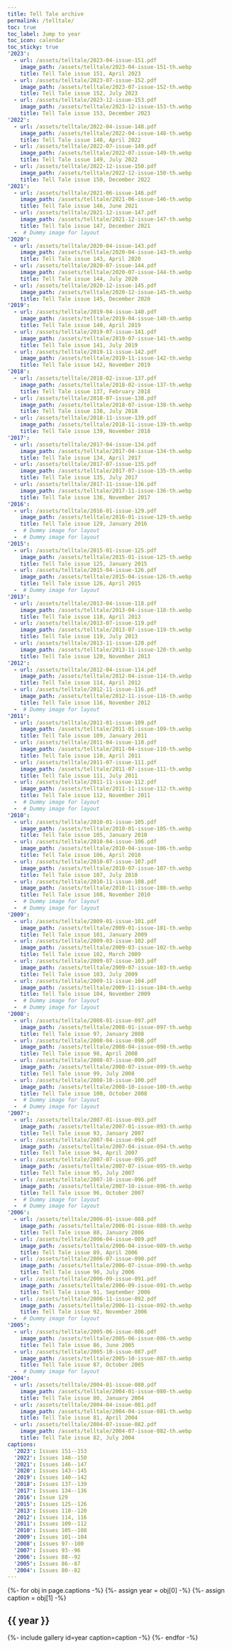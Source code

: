 ```yaml
---
title: Tell Tale archive
permalink: /telltale/
toc: true
toc_label: Jump to year
toc_icon: calendar
toc_sticky: true
'2023':
  - url: /assets/telltale/2023-04-issue-151.pdf
    image_path: /assets/telltale/2023-04-issue-151-th.webp
    title: Tell Tale issue 151, April 2023
  - url: /assets/telltale/2023-07-issue-152.pdf
    image_path: /assets/telltale/2023-07-issue-152-th.webp
    title: Tell Tale issue 152, July 2023
  - url: /assets/telltale/2023-12-issue-153.pdf
    image_path: /assets/telltale/2023-12-issue-153-th.webp
    title: Tell Tale issue 153, December 2023
'2022':
  - url: /assets/telltale/2022-04-issue-148.pdf
    image_path: /assets/telltale/2022-04-issue-148-th.webp
    title: Tell Tale issue 148, April 2022
  - url: /assets/telltale/2022-07-issue-149.pdf
    image_path: /assets/telltale/2022-07-issue-149-th.webp
    title: Tell Tale issue 149, July 2022
  - url: /assets/telltale/2022-12-issue-150.pdf
    image_path: /assets/telltale/2022-12-issue-150-th.webp
    title: Tell Tale issue 150, December 2022
'2021':
  - url: /assets/telltale/2021-06-issue-146.pdf
    image_path: /assets/telltale/2021-06-issue-146-th.webp
    title: Tell Tale issue 146, June 2021
  - url: /assets/telltale/2021-12-issue-147.pdf
    image_path: /assets/telltale/2021-12-issue-147-th.webp
    title: Tell Tale issue 147, December 2021
  -  # Dummy image for layout
'2020':
  - url: /assets/telltale/2020-04-issue-143.pdf
    image_path: /assets/telltale/2020-04-issue-143-th.webp
    title: Tell Tale issue 143, April 2020
  - url: /assets/telltale/2020-07-issue-144.pdf
    image_path: /assets/telltale/2020-07-issue-144-th.webp
    title: Tell Tale issue 144, July 2020
  - url: /assets/telltale/2020-12-issue-145.pdf
    image_path: /assets/telltale/2020-12-issue-145-th.webp
    title: Tell Tale issue 145, December 2020
'2019':
  - url: /assets/telltale/2019-04-issue-140.pdf
    image_path: /assets/telltale/2019-04-issue-140-th.webp
    title: Tell Tale issue 140, April 2019
  - url: /assets/telltale/2019-07-issue-141.pdf
    image_path: /assets/telltale/2019-07-issue-141-th.webp
    title: Tell Tale issue 141, July 2019
  - url: /assets/telltale/2019-11-issue-142.pdf
    image_path: /assets/telltale/2019-11-issue-142-th.webp
    title: Tell Tale issue 142, November 2019
'2018':
  - url: /assets/telltale/2018-02-issue-137.pdf
    image_path: /assets/telltale/2018-02-issue-137-th.webp
    title: Tell Tale issue 137, February 2018
  - url: /assets/telltale/2018-07-issue-138.pdf
    image_path: /assets/telltale/2018-07-issue-138-th.webp
    title: Tell Tale issue 138, July 2018
  - url: /assets/telltale/2018-11-issue-139.pdf
    image_path: /assets/telltale/2018-11-issue-139-th.webp
    title: Tell Tale issue 139, November 2018
'2017':
  - url: /assets/telltale/2017-04-issue-134.pdf
    image_path: /assets/telltale/2017-04-issue-134-th.webp
    title: Tell Tale issue 134, April 2017
  - url: /assets/telltale/2017-07-issue-135.pdf
    image_path: /assets/telltale/2017-07-issue-135-th.webp
    title: Tell Tale issue 135, July 2017
  - url: /assets/telltale/2017-11-issue-136.pdf
    image_path: /assets/telltale/2017-11-issue-136-th.webp
    title: Tell Tale issue 136, November 2017
'2016':
  - url: /assets/telltale/2016-01-issue-129.pdf
    image_path: /assets/telltale/2016-01-issue-129-th.webp
    title: Tell Tale issue 129, January 2016
  -  # Dummy image for layout
  -  # Dummy image for layout
'2015':
  - url: /assets/telltale/2015-01-issue-125.pdf
    image_path: /assets/telltale/2015-01-issue-125-th.webp
    title: Tell Tale issue 125, January 2015
  - url: /assets/telltale/2015-04-issue-126.pdf
    image_path: /assets/telltale/2015-04-issue-126-th.webp
    title: Tell Tale issue 126, April 2015
  -  # Dummy image for layout
'2013':
  - url: /assets/telltale/2013-04-issue-118.pdf
    image_path: /assets/telltale/2013-04-issue-118-th.webp
    title: Tell Tale issue 118, April 2013
  - url: /assets/telltale/2013-07-issue-119.pdf
    image_path: /assets/telltale/2013-07-issue-119-th.webp
    title: Tell Tale issue 119, July 2013
  - url: /assets/telltale/2013-11-issue-120.pdf
    image_path: /assets/telltale/2013-11-issue-120-th.webp
    title: Tell Tale issue 120, November 2013
'2012':
  - url: /assets/telltale/2012-04-issue-114.pdf
    image_path: /assets/telltale/2012-04-issue-114-th.webp
    title: Tell Tale issue 114, April 2012
  - url: /assets/telltale/2012-11-issue-116.pdf
    image_path: /assets/telltale/2012-11-issue-116-th.webp
    title: Tell Tale issue 116, November 2012
  -  # Dummy image for layout
'2011':
  - url: /assets/telltale/2011-01-issue-109.pdf
    image_path: /assets/telltale/2011-01-issue-109-th.webp
    title: Tell Tale issue 109, January 2011
  - url: /assets/telltale/2011-04-issue-110.pdf
    image_path: /assets/telltale/2011-04-issue-110-th.webp
    title: Tell Tale issue 110, April 2011
  - url: /assets/telltale/2011-07-issue-111.pdf
    image_path: /assets/telltale/2011-07-issue-111-th.webp
    title: Tell Tale issue 111, July 2011
  - url: /assets/telltale/2011-11-issue-112.pdf
    image_path: /assets/telltale/2011-11-issue-112-th.webp
    title: Tell Tale issue 112, November 2011
  -  # Dummy image for layout
  -  # Dummy image for layout
'2010':
  - url: /assets/telltale/2010-01-issue-105.pdf
    image_path: /assets/telltale/2010-01-issue-105-th.webp
    title: Tell Tale issue 105, January 2010
  - url: /assets/telltale/2010-04-issue-106.pdf
    image_path: /assets/telltale/2010-04-issue-106-th.webp
    title: Tell Tale issue 106, April 2010
  - url: /assets/telltale/2010-07-issue-107.pdf
    image_path: /assets/telltale/2010-07-issue-107-th.webp
    title: Tell Tale issue 107, July 2010
  - url: /assets/telltale/2010-11-issue-108.pdf
    image_path: /assets/telltale/2010-11-issue-108-th.webp
    title: Tell Tale issue 108, November 2010
  -  # Dummy image for layout
  -  # Dummy image for layout
'2009':
  - url: /assets/telltale/2009-01-issue-101.pdf
    image_path: /assets/telltale/2009-01-issue-101-th.webp
    title: Tell Tale issue 101, January 2009
  - url: /assets/telltale/2009-03-issue-102.pdf
    image_path: /assets/telltale/2009-03-issue-102-th.webp
    title: Tell Tale issue 102, March 2009
  - url: /assets/telltale/2009-07-issue-103.pdf
    image_path: /assets/telltale/2009-07-issue-103-th.webp
    title: Tell Tale issue 103, July 2009
  - url: /assets/telltale/2009-11-issue-104.pdf
    image_path: /assets/telltale/2009-11-issue-104-th.webp
    title: Tell Tale issue 104, November 2009
  -  # Dummy image for layout
  -  # Dummy image for layout
'2008':
  - url: /assets/telltale/2008-01-issue-097.pdf
    image_path: /assets/telltale/2008-01-issue-097-th.webp
    title: Tell Tale issue 97, January 2008
  - url: /assets/telltale/2008-04-issue-098.pdf
    image_path: /assets/telltale/2008-04-issue-098-th.webp
    title: Tell Tale issue 98, April 2008
  - url: /assets/telltale/2008-07-issue-099.pdf
    image_path: /assets/telltale/2008-07-issue-099-th.webp
    title: Tell Tale issue 99, July 2008
  - url: /assets/telltale/2008-10-issue-100.pdf
    image_path: /assets/telltale/2008-10-issue-100-th.webp
    title: Tell Tale issue 100, October 2008
  -  # Dummy image for layout
  -  # Dummy image for layout
'2007':
  - url: /assets/telltale/2007-01-issue-093.pdf
    image_path: /assets/telltale/2007-01-issue-093-th.webp
    title: Tell Tale issue 93, January 2007
  - url: /assets/telltale/2007-04-issue-094.pdf
    image_path: /assets/telltale/2007-04-issue-094-th.webp
    title: Tell Tale issue 94, April 2007
  - url: /assets/telltale/2007-07-issue-095.pdf
    image_path: /assets/telltale/2007-07-issue-095-th.webp
    title: Tell Tale issue 95, July 2007
  - url: /assets/telltale/2007-10-issue-096.pdf
    image_path: /assets/telltale/2007-10-issue-096-th.webp
    title: Tell Tale issue 96, October 2007
  -  # Dummy image for layout
  -  # Dummy image for layout
'2006':
  - url: /assets/telltale/2006-01-issue-088.pdf
    image_path: /assets/telltale/2006-01-issue-088-th.webp
    title: Tell Tale issue 88, January 2006
  - url: /assets/telltale/2006-04-issue-089.pdf
    image_path: /assets/telltale/2006-04-issue-089-th.webp
    title: Tell Tale issue 89, April 2006
  - url: /assets/telltale/2006-07-issue-090.pdf
    image_path: /assets/telltale/2006-07-issue-090-th.webp
    title: Tell Tale issue 90, July 2006
  - url: /assets/telltale/2006-09-issue-091.pdf
    image_path: /assets/telltale/2006-09-issue-091-th.webp
    title: Tell Tale issue 91, September 2006
  - url: /assets/telltale/2006-11-issue-092.pdf
    image_path: /assets/telltale/2006-11-issue-092-th.webp
    title: Tell Tale issue 92, November 2006
  -  # Dummy image for layout
'2005':
  - url: /assets/telltale/2005-06-issue-086.pdf
    image_path: /assets/telltale/2005-06-issue-086-th.webp
    title: Tell Tale issue 86, June 2005
  - url: /assets/telltale/2005-10-issue-087.pdf
    image_path: /assets/telltale/2005-10-issue-087-th.webp
    title: Tell Tale issue 87, October 2005
  -  # Dummy image for layout
'2004':
  - url: /assets/telltale/2004-01-issue-080.pdf
    image_path: /assets/telltale/2004-01-issue-080-th.webp
    title: Tell Tale issue 80, January 2004
  - url: /assets/telltale/2004-04-issue-081.pdf
    image_path: /assets/telltale/2004-04-issue-081-th.webp
    title: Tell Tale issue 81, April 2004
  - url: /assets/telltale/2004-07-issue-082.pdf
    image_path: /assets/telltale/2004-07-issue-082-th.webp
    title: Tell Tale issue 82, July 2004
captions:
  '2023': Issues 151--153
  '2022': Issues 148--150
  '2021': Issues 146--147
  '2020': Issues 143--145
  '2019': Issues 140--142
  '2018': Issues 137--139
  '2017': Issues 134--136
  '2016': Issue 129
  '2015': Issues 125--126
  '2013': Issues 118--120
  '2012': Issues 114, 116
  '2011': Issues 109--112
  '2010': Issues 105--108
  '2009': Issues 101--104
  '2008': Issues 97--100
  '2007': Issues 93--96
  '2006': Issues 88--92
  '2005': Issues 86--87
  '2004': Issues 80--82
---
```


{%- for obj in page.captions -%}
{%- assign year = obj[0] -%}
{%- assign caption = obj[1] -%}
## {{ year }}

{%- include gallery id=year caption=caption -%}
{%- endfor -%}
